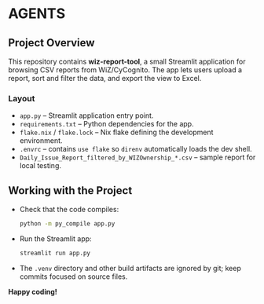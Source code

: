 # AGENTS

## Project Overview

This repository contains **wiz-report-tool**, a small Streamlit application for
browsing CSV reports from WiZ/CyCognito. The app lets users upload a report,
sort and filter the data, and export the view to Excel.

### Layout

- `app.py` – Streamlit application entry point.
- `requirements.txt` – Python dependencies for the app.
- `flake.nix` / `flake.lock` – Nix flake defining the development environment.
- `.envrc` – contains `use flake` so `direnv` automatically loads the dev shell.
- `Daily_Issue_Report_filtered_by_WIZOwnership_*.csv` – sample report for local
  testing.

## Working with the Project

- Check that the code compiles:
  ```bash
  python -m py_compile app.py
  ```
- Run the Streamlit app:
  ```bash
  streamlit run app.py
  ```
- The `.venv` directory and other build artifacts are ignored by git; keep
  commits focused on source files.

**Happy coding!**
